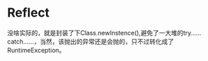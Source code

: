 # Reflect

没啥实际的，就是封装了下Class.newInstence(),避免了一大堆的try……catch……，当然，该抛出的异常还是会抛的，只不过转化成了RuntimeException。